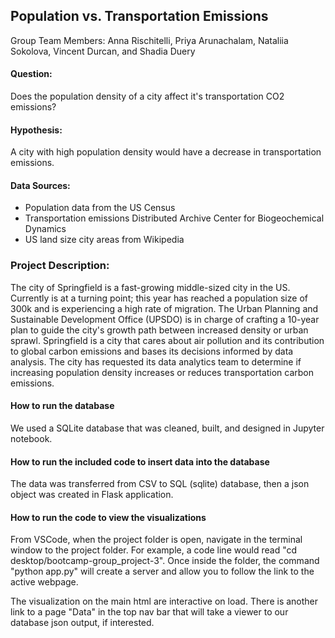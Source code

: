 ## Population vs. Transportation Emissions

Group Team Members: Anna Rischitelli, Priya Arunachalam, Nataliia Sokolova, Vincent Durcan, and Shadia Duery

#### Question:
Does the population density of a city affect it's transportation CO2 emissions?

#### Hypothesis: 
A city with high population density would have a decrease in transportation emissions. 

#### Data Sources:
- Population data from the US Census
- Transportation emissions Distributed Archive Center for Biogeochemical Dynamics
- US land size city areas from Wikipedia

### Project Description:

The city of Springfield is a fast-growing middle-sized city in the US. Currently is at a turning point; this year has reached a population size of 300k and is experiencing a high rate of migration. The Urban Planning and Sustainable Development Office (UPSDO) is in charge of crafting a 10-year plan to guide the city's growth path between increased density or urban sprawl. Springfield is a city that cares about air pollution and its contribution to global carbon emissions and bases its decisions informed by data analysis. The city has requested its data analytics team to determine if increasing population density increases or reduces transportation carbon emissions.

#### How to run the database
We used a SQLite database that was cleaned, built, and designed in Jupyter notebook.

#### How to run the included code to insert data into the database
The data was transferred from CSV to SQL (sqlite) database, then a json object was created in Flask application.

#### How to run the code to view the visualizations
From VSCode, when the project folder is open, navigate in the terminal window to the project folder. For example, a code line would read "cd desktop/bootcamp-group_project-3". Once inside the folder, the command "python app.py" will create a server and allow you to follow the link to the active webpage.

The visualization on the main html are interactive on load. There is another link to a page "Data" in the top nav bar that will take a viewer to our database json output, if interested.

